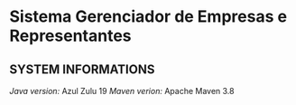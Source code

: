 # Sistema Gerenciador de Empresas e Representantes

## SYSTEM INFORMATIONS

*Java version:* Azul Zulu 19
*Maven verion:* Apache Maven 3.8